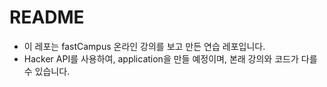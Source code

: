 # README



- 이 레포는 fastCampus 온라인 강의를 보고 만든 연습 레포입니다.
- Hacker API를 사용하여, application을 만들 예정이며, 본래 강의와 코드가 다를수 있습니다.